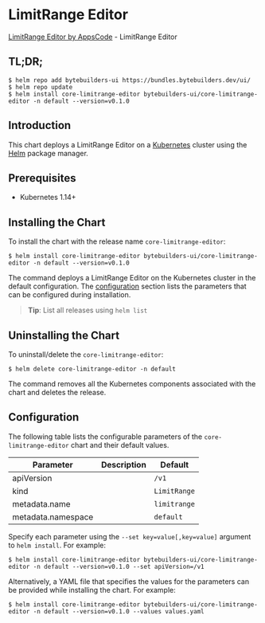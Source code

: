 # LimitRange Editor

[LimitRange Editor by AppsCode](https://byte.builders) - LimitRange Editor

## TL;DR;

```console
$ helm repo add bytebuilders-ui https://bundles.bytebuilders.dev/ui/
$ helm repo update
$ helm install core-limitrange-editor bytebuilders-ui/core-limitrange-editor -n default --version=v0.1.0
```

## Introduction

This chart deploys a LimitRange Editor on a [Kubernetes](http://kubernetes.io) cluster using the [Helm](https://helm.sh) package manager.

## Prerequisites

- Kubernetes 1.14+

## Installing the Chart

To install the chart with the release name `core-limitrange-editor`:

```console
$ helm install core-limitrange-editor bytebuilders-ui/core-limitrange-editor -n default --version=v0.1.0
```

The command deploys a LimitRange Editor on the Kubernetes cluster in the default configuration. The [configuration](#configuration) section lists the parameters that can be configured during installation.

> **Tip**: List all releases using `helm list`

## Uninstalling the Chart

To uninstall/delete the `core-limitrange-editor`:

```console
$ helm delete core-limitrange-editor -n default
```

The command removes all the Kubernetes components associated with the chart and deletes the release.

## Configuration

The following table lists the configurable parameters of the `core-limitrange-editor` chart and their default values.

|     Parameter      | Description |   Default    |
|--------------------|-------------|--------------|
| apiVersion         |             | `/v1`        |
| kind               |             | `LimitRange` |
| metadata.name      |             | `limitrange` |
| metadata.namespace |             | `default`    |


Specify each parameter using the `--set key=value[,key=value]` argument to `helm install`. For example:

```console
$ helm install core-limitrange-editor bytebuilders-ui/core-limitrange-editor -n default --version=v0.1.0 --set apiVersion=/v1
```

Alternatively, a YAML file that specifies the values for the parameters can be provided while
installing the chart. For example:

```console
$ helm install core-limitrange-editor bytebuilders-ui/core-limitrange-editor -n default --version=v0.1.0 --values values.yaml
```
